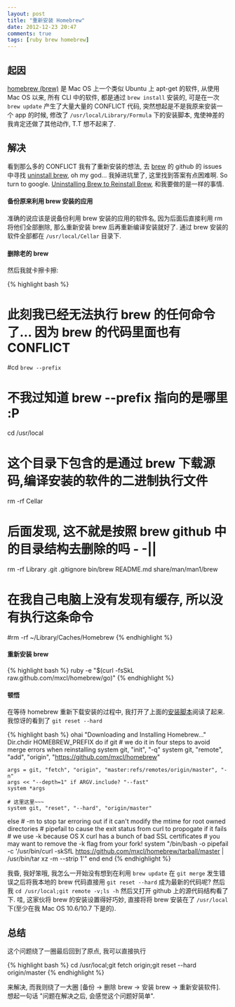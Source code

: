 ```yaml
---
layout: post
title: "重新安装 Homebrew"
date: 2012-12-23 20:47
comments: true
tags: [ruby brew homebrew]
---
```

## 起因
[homebrew (brew)](l1) 是 Mac OS 上一个类似 Ubuntu 上 apt-get 的软件, 从使用 Mac OS 以来, 所有 CLI 中的软件, 都是通过 `brew install` 安装的, 可是在一次 `brew update` 产生了大量大量的 CONFLICT 代码, 突然想起是不是我原来安装一个 app 的时候, 修改了 `/usr/local/Library/Formula` 下的安装脚本, 鬼使神差的我肯定还做了其他动作, T.T 想不起来了.

## 解决
看到那么多的 CONFLICT 我有了重新安装的想法, 去 [brew](l1) 的 github 的 issues 中寻找 [uninstall brew](https://github.com/mxcl/homebrew/issues/search?q=uninstall+brew), oh my god… 我掉进坑里了, 这里找到答案有点困难啊. So turn to google. [Uninstalling Brew to Reinstall Brew](http://zanshin.net/2012/07/31/uninstalling-brew-to-re-install-brew/), 和我要做的是一样的事情.

#### 备份原来利用 brew 安装的应用
准确的说应该是说备份利用 brew 安装的应用的软件名, 因为后面后直接利用 rm 将他们全部删除, 那么重新安装 brew 后再重新编译安装就好了. 通过 brew 安装的软件全部都在 `/usr/local/Cellar` 目录下.

#### 删除老的 brew
然后我就卡擦卡擦:

{% highlight bash %}
# 此刻我已经无法执行 brew 的任何命令了… 因为 brew 的代码里面也有 CONFLICT 
#cd `brew --prefix`
# 不我过知道 brew --prefix 指向的是哪里 :P
cd /usr/local
# 这个目录下包含的是通过 brew 下载源码,编译安装的软件的二进制执行文件
rm -rf Cellar
# 后面发现, 这不就是按照 brew github 中的目录结构去删除的吗 - -||
rm -rf Library .git .gitignore bin/brew README.md share/man/man1/brew
# 在我自己电脑上没有发现有缓存, 所以没有执行这条命令
#rm -rf ~/Library/Caches/Homebrew
{% endhighlight %}


#### 重新安装 brew

{% highlight bash %}
ruby -e "$(curl -fsSkL raw.github.com/mxcl/homebrew/go)"
{% endhighlight %}


#### 顿悟
在等待 homebrew 重新下载安装的过程中, 我打开了上面的[安装脚本](raw.github.com/mxcl/homebrew/go)阅读了起来. 我惊讶的看到了 `git reset --hard`

{% highlight bash %}
ohai "Downloading and Installing Homebrew..."
Dir.chdir HOMEBREW_PREFIX do
  if git
    # we do it in four steps to avoid merge errors when reinstalling
    system git, "init", "-q"
    system git, "remote", "add", "origin", "https://github.com/mxcl/homebrew"

    args = git, "fetch", "origin", "master:refs/remotes/origin/master", "-n"
    args << "--depth=1" if ARGV.include? "--fast"
    system *args
	
    # 这里这里~~~
    system git, "reset", "--hard", "origin/master"
  else
    # -m to stop tar erroring out if it can't modify the mtime for root owned directories
    # pipefail to cause the exit status from curl to propogate if it fails
    # we use -k because OS X curl has a bunch of bad SSL certificates
    # you may want to remove the -k flag from your fork!
    system "/bin/bash -o pipefail -c '/usr/bin/curl -skSfL https://github.com/mxcl/homebrew/tarball/master | /usr/bin/tar xz -m --strip 1'"
  end
end
{% endhighlight %}


我昏, 我好笨哦, 我怎么一开始没有想到在利用 `brew update` 在 `git merge` 发生错误之后将我本地的 brew 代码直接用 `git reset --hard` 成为最新的代码呢? 然后我 `cd /usr/local;git remote -v;ls -h` 然后又打开 github 上的源代码结构看了下. 哇, 这家伙将 brew 的安装设置得好巧妙, 直接将将 brew 安装在了 `/usr/local` 下(至少在我 Mac OS 10.6/10.7 下是的).

## 总结
这个问题绕了一圈最后回到了原点, 我可以直接执行 

{% highlight bash %}
cd /usr/local;git fetch origin;git reset --hard origin/master
{% endhighlight %}


来解决, 而我则绕了一大圈 [备份 -> 删除 brew -> 安装 brew -> 重新安装软件].  
想起一句话 "问题在解决之后, 会感觉这个问题好简单".



[l1]:http://mxcl.github.com/homebrew/